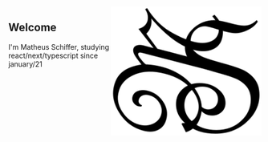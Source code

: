 <img src="MSlogo.svg" min-width="300px" max-width="300px" width="300px" align="right" alt="MS Logo">

<h2 alt="welcome" justify-text="space-around">Welcome</h2>
<p alt="greetingText"> I'm Matheus Schiffer, studying react/next/typescript since january/21</p>
